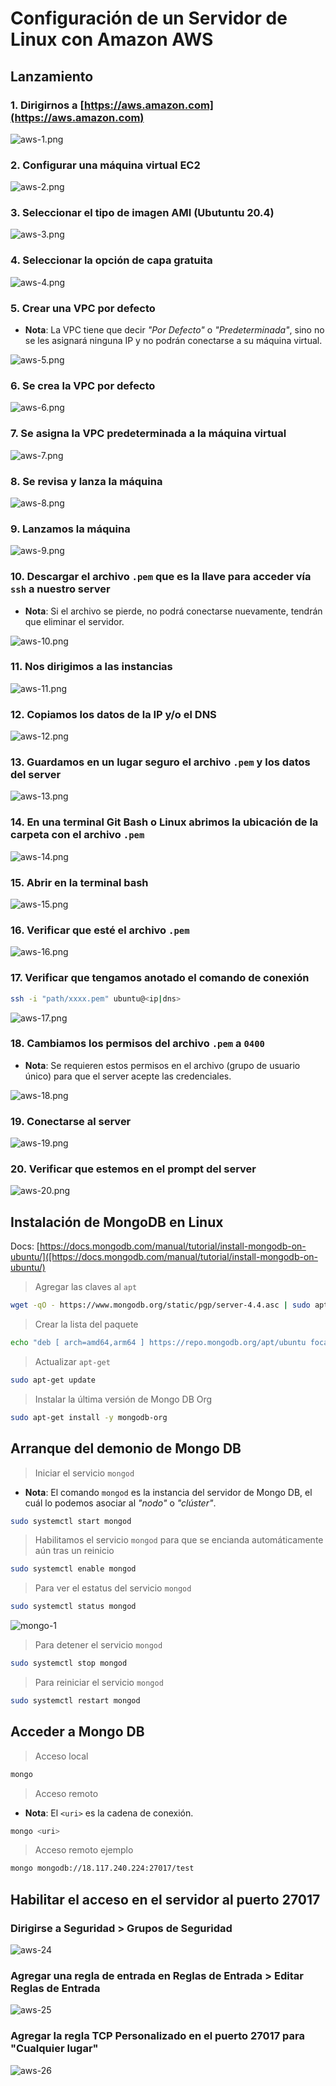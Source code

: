 # Configuración de un Servidor de Linux con Amazon AWS

## Lanzamiento

### 1. Dirigirnos a [https://aws.amazon.com](https://aws.amazon.com)

![aws-1.png](screenshots/aws/aws-1.png)

### 2. Configurar una máquina virtual EC2

![aws-2.png](screenshots/aws/aws-2.png)

### 3. Seleccionar el tipo de imagen AMI (Ubutuntu 20.4)

![aws-3.png](screenshots/aws/aws-3.png)

### 4. Seleccionar la opción de capa gratuita

![aws-4.png](screenshots/aws/aws-4.png)

### 5. Crear una VPC por defecto

* __Nota__: La VPC tiene que decir _"Por Defecto"_ o _"Predeterminada"_, sino no se les asignará ninguna IP y no podrán conectarse a su máquina virtual.

![aws-5.png](screenshots/aws/aws-5.png)

### 6. Se crea la VPC por defecto

![aws-6.png](screenshots/aws/aws-6.png)

### 7. Se asigna la VPC predeterminada a la máquina virtual

![aws-7.png](screenshots/aws/aws-7.png)

### 8. Se revisa y lanza la máquina

![aws-8.png](screenshots/aws/aws-8.png)

### 9. Lanzamos la máquina

![aws-9.png](screenshots/aws/aws-9.png)

### 10. Descargar el archivo `.pem` que es la llave para acceder vía `ssh` a nuestro server

* __Nota__: Si el archivo se pierde, no podrá conectarse nuevamente, tendrán que eliminar el servidor.

![aws-10.png](screenshots/aws/aws-10.png)

### 11. Nos dirigimos a las instancias

![aws-11.png](screenshots/aws/aws-11.png)

### 12. Copiamos los datos de la IP y/o el DNS

![aws-12.png](screenshots/aws/aws-12.png)

### 13. Guardamos en un lugar seguro el archivo `.pem` y los datos del server

![aws-13.png](screenshots/aws/aws-13.png)

### 14. En una terminal __Git Bash__ o __Linux__ abrimos la ubicación de la carpeta con el archivo `.pem`

![aws-14.png](screenshots/aws/aws-14.png)

### 15. Abrir en la terminal bash

![aws-15.png](screenshots/aws/aws-15.png)

### 16. Verificar que esté el archivo `.pem`

![aws-16.png](screenshots/aws/aws-16.png)

### 17. Verificar que tengamos anotado el comando de conexión

```bash
ssh -i "path/xxxx.pem" ubuntu@<ip|dns>
```

![aws-17.png](screenshots/aws/aws-17.png)

### 18. Cambiamos los permisos del archivo `.pem` a `0400`

* __Nota__: Se requieren estos permisos en el archivo (grupo de usuario único) para que el server acepte las credenciales.

![aws-18.png](screenshots/aws/aws-18.png)

### 19. Conectarse al server

![aws-19.png](screenshots/aws/aws-19.png)

### 20. Verificar que estemos en el prompt del server

![aws-20.png](screenshots/aws/aws-20.png)

## Instalación de MongoDB en Linux

Docs: [https://docs.mongodb.com/manual/tutorial/install-mongodb-on-ubuntu/]([https://docs.mongodb.com/manual/tutorial/install-mongodb-on-ubuntu/)

> Agregar las claves al `apt`

```bash
wget -qO - https://www.mongodb.org/static/pgp/server-4.4.asc | sudo apt-key add -
```

> Crear la lista del paquete

```bash
echo "deb [ arch=amd64,arm64 ] https://repo.mongodb.org/apt/ubuntu focal/mongodb-org/4.4 multiverse" | sudo tee /etc/apt/sources.list.d/mongodb-org-4.4.list
```

> Actualizar `apt-get`

```bash
sudo apt-get update
```

> Instalar la última versión de Mongo DB Org

```bash
sudo apt-get install -y mongodb-org
```

## Arranque del demonio de Mongo DB

> Iniciar el servicio `mongod`

* __Nota__: El comando `mongod` es la instancia del servidor de Mongo DB, el cuál lo podemos asociar al _"nodo"_ o _"clúster"_.

```bash
sudo systemctl start mongod
```

> Habilitamos el servicio `mongod` para que se encianda automáticamente aún tras un reinicio

```bash
sudo systemctl enable mongod
```

> Para ver el estatus del servicio `mongod`

```bash
sudo systemctl status mongod
```

![mongo-1](screenshots/mongo/mongo-1.png)

> Para detener el servicio `mongod`

```bash
sudo systemctl stop mongod
```

> Para reiniciar el servicio `mongod`

```bash
sudo systemctl restart mongod
```

## Acceder a Mongo DB

> Acceso local

```bash
mongo
```

> Acceso remoto

* __Nota__: El `<uri>` es la cadena de conexión.

```bash
mongo <uri>
```

> Acceso remoto ejemplo

```bash
mongo mongodb://18.117.240.224:27017/test
```

## Habilitar el acceso en el servidor al puerto 27017

### Dirigirse a Seguridad > Grupos de Seguridad

![aws-24](screenshots/aws/aws-24.png)

### Agregar una regla de entrada en Reglas de Entrada > Editar Reglas de Entrada

![aws-25](screenshots/aws/aws-25.png)

### Agregar la regla TCP Personalizado en el puerto 27017 para "Cualquier lugar"

![aws-26](screenshots/aws/aws-26.png)
